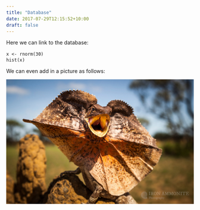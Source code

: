 ```yaml
---
title: "Database"
date: 2017-07-29T12:15:52+10:00
draft: false
---
```


Here we can link to the database:

```{r, echo = TRUE, eval = TRUE}
x <- rnorm(30)
hist(x)
```

We can even add in a picture as follows:

![Our horned lizard](frilly.jpg)
